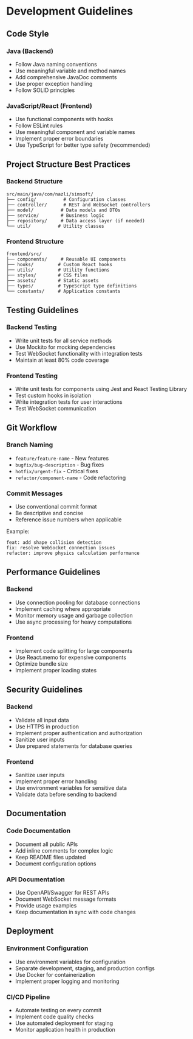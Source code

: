 # Development Guidelines

## Code Style

### Java (Backend)
- Follow Java naming conventions
- Use meaningful variable and method names
- Add comprehensive JavaDoc comments
- Use proper exception handling
- Follow SOLID principles

### JavaScript/React (Frontend)
- Use functional components with hooks
- Follow ESLint rules
- Use meaningful component and variable names
- Implement proper error boundaries
- Use TypeScript for better type safety (recommended)

## Project Structure Best Practices

### Backend Structure
```
src/main/java/com/nazli/simsoft/
├── config/          # Configuration classes
├── controller/      # REST and WebSocket controllers
├── model/          # Data models and DTOs
├── service/        # Business logic
├── repository/     # Data access layer (if needed)
└── util/          # Utility classes
```

### Frontend Structure
```
frontend/src/
├── components/     # Reusable UI components
├── hooks/         # Custom React hooks
├── utils/         # Utility functions
├── styles/        # CSS files
├── assets/        # Static assets
├── types/         # TypeScript type definitions
└── constants/     # Application constants
```

## Testing Guidelines

### Backend Testing
- Write unit tests for all service methods
- Use Mockito for mocking dependencies
- Test WebSocket functionality with integration tests
- Maintain at least 80% code coverage

### Frontend Testing
- Write unit tests for components using Jest and React Testing Library
- Test custom hooks in isolation
- Write integration tests for user interactions
- Test WebSocket communication

## Git Workflow

### Branch Naming
- `feature/feature-name` - New features
- `bugfix/bug-description` - Bug fixes
- `hotfix/urgent-fix` - Critical fixes
- `refactor/component-name` - Code refactoring

### Commit Messages
- Use conventional commit format
- Be descriptive and concise
- Reference issue numbers when applicable

Example:
```
feat: add shape collision detection
fix: resolve WebSocket connection issues
refactor: improve physics calculation performance
```

## Performance Guidelines

### Backend
- Use connection pooling for database connections
- Implement caching where appropriate
- Monitor memory usage and garbage collection
- Use async processing for heavy computations

### Frontend
- Implement code splitting for large components
- Use React.memo for expensive components
- Optimize bundle size
- Implement proper loading states

## Security Guidelines

### Backend
- Validate all input data
- Use HTTPS in production
- Implement proper authentication and authorization
- Sanitize user inputs
- Use prepared statements for database queries

### Frontend
- Sanitize user inputs
- Implement proper error handling
- Use environment variables for sensitive data
- Validate data before sending to backend

## Documentation

### Code Documentation
- Document all public APIs
- Add inline comments for complex logic
- Keep README files updated
- Document configuration options

### API Documentation
- Use OpenAPI/Swagger for REST APIs
- Document WebSocket message formats
- Provide usage examples
- Keep documentation in sync with code changes

## Deployment

### Environment Configuration
- Use environment variables for configuration
- Separate development, staging, and production configs
- Use Docker for containerization
- Implement proper logging and monitoring

### CI/CD Pipeline
- Automate testing on every commit
- Implement code quality checks
- Use automated deployment for staging
- Monitor application health in production 